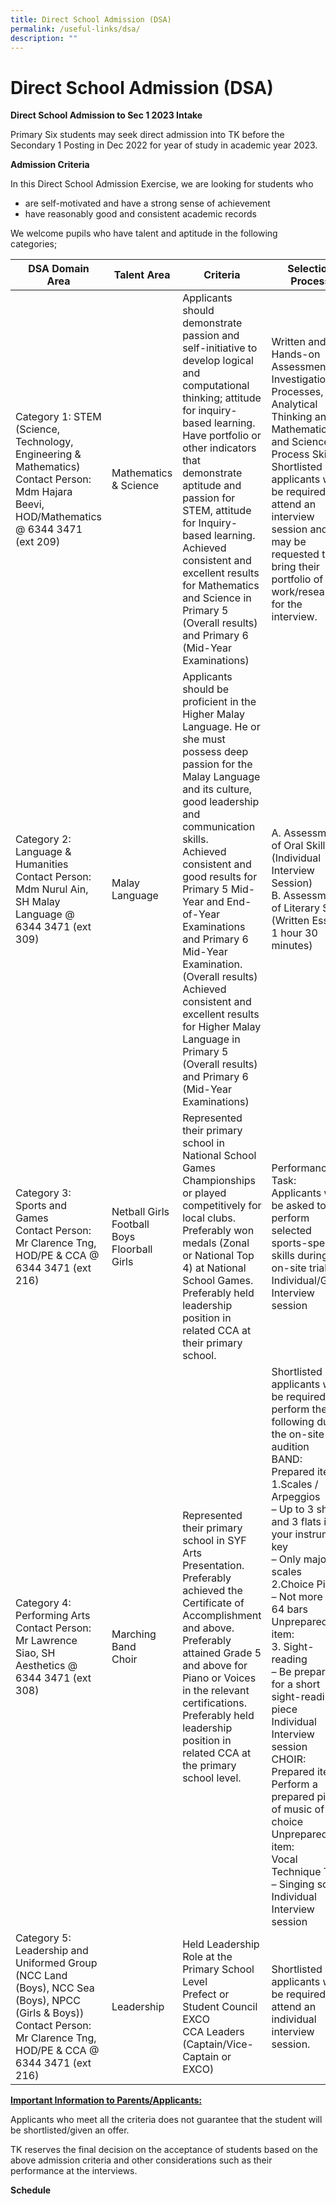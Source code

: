 ```yaml
---
title: Direct School Admission (DSA)
permalink: /useful-links/dsa/
description: ""
---
```

# Direct School Admission (DSA)
**Direct School Admission to Sec 1 2023 Intake**

Primary Six students may seek direct admission into TK before the Secondary 1 Posting in Dec 2022 for year of study in academic year 2023.

**Admission Criteria**

In this Direct School Admission Exercise, we are looking for students who

*   are self-motivated and have a strong sense of achievement
*   have reasonably good and consistent academic records

We welcome pupils who have talent and aptitude in the following categories;

|   DSA Domain Area        |       Talent Area      |   Criteria         |         Selection Process      |
|-------------------------------------|-------------------------------------------------|-----------------------------------------------------------|---------------|
| Category 1: STEM (Science, Technology, Engineering & Mathematics)<br>Contact Person:<br>Mdm Hajara Beevi, HOD/Mathematics @ 6344 3471 (ext 209)                             |               Mathematics & Science               | Applicants should demonstrate passion and self-initiative to develop logical and computational thinking; attitude for inquiry-based learning.<br>Have portfolio or other indicators that demonstrate aptitude and passion for STEM, attitude for Inquiry-based learning.<br>Achieved consistent and excellent results for Mathematics and Science in Primary 5 (Overall results) and Primary 6 (Mid-Year Examinations)                                                            | Written and Hands-on Assessment on Investigation Processes, Analytical Thinking and Mathematics and Science Process Skills.<br>Shortlisted applicants will be required to attend an interview session and may be requested to bring their portfolio of work/research for the interview.                                                                                                                                                                                                                                                                                                  |
| Category 2:  Language & Humanities<br>Contact Person:<br>Mdm Nurul Ain, SH Malay Language @ 6344 3471 (ext 309)<br>                                                         |                   Malay Language                  | Applicants should be proficient in the Higher Malay Language. He or she must possess deep passion for the Malay Language and its culture, good leadership and communication skills.<br>Achieved consistent and good results for Primary 5 Mid-Year and End-of-Year Examinations and Primary 6 Mid-Year Examination. (Overall results)<br>Achieved consistent and excellent results for Higher Malay Language in Primary 5 (Overall results) and Primary 6 (Mid-Year Examinations) | A. Assessment of Oral Skills (Individual Interview Session)<br>B. Assessment of Literary Skills (Written Essay – 1 hour 30 minutes)                                                                                                                                                                                                                                                                                                                                                                                                                                                      |
| Category 3: Sports and Games<br>Contact Person:<br>Mr Clarence Tng, HOD/PE & CCA @ 6344 3471 (ext 216)                                                                      | Netball Girls<br>Football Boys<br>Floorball Girls | Represented their primary school in National School Games Championships or played competitively for local clubs.<br>Preferably won medals (Zonal or National Top 4) at National School Games.<br>Preferably held leadership position in related CCA at their primary school.                                                                                                                                                                                                      | Performance Task:<br>Applicants will be asked to perform selected sports-specific skills during the on-site trials.<br>Individual/Group Interview session                                                                                                                                                                                                                                                                                                                                                                                                                                |
| Category 4: Performing Arts<br>Contact Person:<br>Mr Lawrence Siao, SH Aesthetics @       6344 3471 (ext 308)                                                               | Marching Band<br>Choir                            | Represented their primary school in SYF Arts Presentation.<br>Preferably achieved the Certificate of Accomplishment and above.<br>Preferably attained Grade 5 and above for Piano or Voices in the relevant certifications.<br>Preferably held leadership position in related CCA at the primary school level.                                                                                                                                                                    | Shortlisted applicants will be required to perform the following during the on-site audition<br>BAND:<br>Prepared item:<br>1.Scales / Arpeggios<br>– Up to 3 sharps and 3 flats in your instrument key<br>– Only major scales<br>2.Choice Piece – Not more than 64 bars<br>Unprepared item:<br>3. Sight-reading<br>– Be prepared for a short sight-reading piece<br>Individual Interview session<br>CHOIR:<br>Prepared item:<br>Perform a prepared piece of music of your choice<br>Unprepared item:<br>Vocal Technique Test        <br>– Singing scales<br>Individual Interview session |
| Category 5: Leadership and Uniformed Group (NCC Land (Boys), NCC Sea (Boys), NPCC (Girls & Boys))<br>Contact Person:<br>Mr Clarence Tng, HOD/PE & CCA @ 6344 3471 (ext 216) | Leadership                                        | Held Leadership Role at the Primary School Level<br>Prefect or Student Council EXCO<br>CCA Leaders (Captain/Vice-Captain or EXCO)                         | Shortlisted applicants will be required to attend an individual interview session.                 |

<b><u>Important Information to Parents/Applicants:</u></b>

Applicants who meet all the criteria does not guarantee that the student will be shortlisted/given an offer.

TK reserves the final decision on the acceptance of students based on the above admission criteria and other considerations such as their performance at the interviews.

**Schedule**